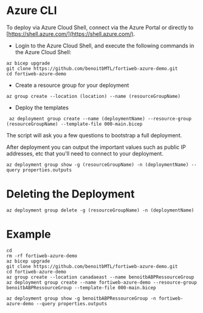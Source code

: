 
# Azure CLI

To deploy via Azure Cloud Shell, connect via the Azure Portal or directly to [https://shell.azure.com/](https://shell.azure.com/).

- Login to the Azure Cloud Shell, and execute the following commands in the Azure Cloud Shell:

```text
az bicep upgrade
git clone https://github.com/benoitbMTL/fortiweb-azure-demo.git
cd fortiweb-azure-demo
```

- Create a resource group for your deployment

```text
az group create --location (location) --name (resourceGroupName)
```

- Deploy the templates

```text
 az deployment group create --name (deploymentName) --resource-group (resourceGroupName) --template-file 000-main.bicep
```

The script will ask you a few questions to bootstrap a full deployment.

After deployment you can output the important values such as public IP addresses, etc that you'll need to connect to your deployment.

```text
az deployment group show -g (resourceGroupName) -n (deploymentName) --query properties.outputs
```

# Deleting the Deployment

```text
az deployment group delete -g (resourceGroupName) -n (deploymentName)
```

# Example

```bicep
cd
rm -rf fortiweb-azure-demo
az bicep upgrade
git clone https://github.com/benoitbMTL/fortiweb-azure-demo.git
cd fortiweb-azure-demo
az group create --location canadaeast --name benoitbABPRessourceGroup
az deployment group create --name fortiweb-azure-demo --resource-group benoitbABPRessourceGroup --template-file 000-main.bicep
```

```bicep
az deployment group show -g benoitbABPRessourceGroup -n fortiweb-azure-demo --query properties.outputs
```
